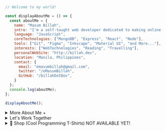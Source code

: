 
```javascript
// Welcome to my world!

const displayAboutMe = () => {
  const aboutMe = {
    name: "Masum Billah",
    intro: "I'm a self-taught web developer dedicated to making online dreams a reality.",
    language: "JavaScript",
    coreTechnologies: ["MongoDB", "Express", "React", "Node"],
    tools: ["Git", "Figma", "Inkscape", "Material UI", "and More..."],
    interests: ["WebTechnologies", "Reading", "Travelling"],
    personalWebSite: "http://billah.dev",
    location: "Manila, Philippines",
    contact: {
      email: "emasumbillah@gmail.com",
      twitter: "/eMasumBillah",
      GitHub: "/billahDotDev",
    }
  };
  console.log(aboutMe);
};

displayAboutMe();
```


<details> 
<summary>More About Me &#43;</summary>


```html
My Story:
I'm passionate about Javascript and web technologies. Before the pandemic, I was just a struggling entrepreneur in
the clothing industry. 'Cotton Logic' is a company where I hustled as a rainmaker. My business had its ups and
downs, which was stressful, but I learned something new daily. During the pandemic, I decided to bring my passion
into the business. Nowadays, two roles in my real-life games are Web developer and Rainmaker. 

I can Speak:
English, Bangla (Native), Taglish, Hindi, and of course Javascript!

Certification:
I'm a Bangladesh University of Engineering and Technology (BUET) certified full-stack web developer on a journey
of modern web mastery at the University of Helsinki.
```
</details>



<details> 
<summary>Let's Work Together</summary>
  
```html

There are times when you need someone to listen or give some advice. Book a slot to chat - anything from personal to career,
Web development, Graphic design, etc.

The slots for May and June are fully booked. Availability for July will be announced in June on my Twitter account.
Alternatively, you can fill out the [google form](https://docs.google.com/forms/d/e/YOUR_FORM_ID/viewform)
to get notified.
```
</details>


<details> 
<summary>🛒 Shop (Cool Programming T-Shirts) NOT AVAILABLE YET!</summary>
(Under Construction)

<br />
<br />
<br />


![Super Widget](images/super_widget.jpg)

Javascript Men's T-shirt 308
Price: $5.99

![Mega Gadget](images/mega_gadget.jpg)

Python Men's T-shirt 400
Price: $5.99


![Fantastic Gizmo](images/fantastic_gizmo.jpg)

Python Men's T-shirt 500
Price: $5.99

🛒 How to Order

Ready to get your hands on these awesome products? Here's how:

 Send a WhatsApp/ telegram/ Viber message with the following information:
   - Product name and Code(s) or Screen short(s)
   - Quantity
   - Shipping address
4. 💸 We'll respond to confirm your order and provide payment instructions.

Or
visit our online ![store](google.com)


Happy shopping! 🎁
</details>
